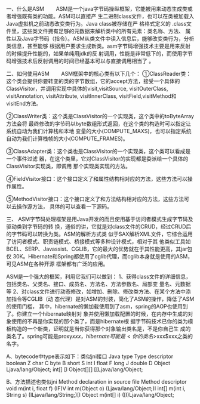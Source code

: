一、什么是ASM
　　ASM是一个java字节码操纵框架，它能被用来动态生成类或者增强既有类的功能。ASM可以直接产
生二进制class文件，也可以在类被加载入Java虚拟机之前动态改变类行为。Java class被存储在严
格格式定义的 .class文件里，这些类文件拥有足够的元数据来解析类中的所有元素：类名称、方法、
属性以及Java字节码（指令）。ASM从类文件中读入信息后，能够改变类行为，分析类信息，甚至能够
根据用户要求生成新类。asm字节码增强技术主要是用来反射的时候提升性能的，如果单纯用jdk的反
射调用，性能是非常低下的，而使用字节码增强技术后反射调用的时间已经基本可以与直接调用相当了
。

二、如何使用ASM
　　ASM框架中的核心类有以下几个：
   ①ClassReader类：这个类会提供你要转变的类的字节数组，它的accept方法，接受一个具体的
ClassVisitor，并调用实现中具体的visit,visitSource, visitOuterClass, visitAnnotation, 
visitAttribute, visitInnerClass, visitField,visitMethod和 visitEnd方法。

   ②ClassWriter类：这个类是ClassVisitor的一个实现类，这个类中的toByteArray方法会将
最终修改的字节码以byte数组形式返回，在这个类的构造时可以指定让系统自动为我们计算栈和本地
变量的大小(COMPUTE_MAXS)，也可以指定系统自动为我们计算栈帧的大小(COMPUTE_FRAMES)。

   ③ClassAdapter类：这个类也是ClassVisitor的一个实现类，这个类可以看成是一个事件过滤
器，在这个类里，它对ClassVisitor的实现都是委派给一个具体的ClassVisitor实现类，即调用
那个实现类实现的方法。

   ④FieldVisitor接口：这个接口定义了和属性结构相对应的方法，这些方法可以操作属性。
   
   ⑤MethodVisitor接口：这个接口定义了和方法结构相对应的方法，这些方法可以去操作源方法，
具体的可以查看一下源码。



三、 ASM字节码处理框架是用Java开发的而且使用基于访问者模式生成字节码及驱动类到字节码的转
换，通俗的讲，它就是对class文件的CRUD，经过CRUD后的字节码可以转换为类。ASM的解析方式类
似于SAX解析XML文件，它综合运用了访问者模式、职责链模式、桥接模式等多种设计模式，相对于其
他类似工具如BCEL、SERP、Javassist、CGLIB，它的最大的优势就在于其性能更高，其jar包仅
30K。Hibernate和Spring都使用了cglib代理，而cglib本身就是使用的ASM，可见ASM在各种开源
框架都有广泛的应用。

ASM是一个强大的框架，利用它我们可以做到：
   1、获得class文件的详细信息，包括类名、父类名、接口、成员名、方法名、方法参数名、局部变
量名、元数据等
   2、对class文件进行动态修改，如增加、删除、修改类方法、在某个方法中添加指令等CGLIB（动
态代理）是对ASM的封装，简化了ASM的操作，降低了ASM的使用门槛，
  其中，hibernate的懒加载使用到了asm，spring的AOP也使用到了。你建立一个hibernate映射对
象并使用懒加载配置的时候，在内存中生成的对象使用的不再是你实现的那个类了，而是hibernate根
据字节码技术已你的类为模板构造的一个新类，证明就是当你获得那个对象输出类名是，不是你自己生
成的类名了。spring可能是proxy$xxx，hibernate可能是<你的类名>$xxx$xxx之类的名字。

A、bytecode中type表示如下：类似jni接口
Java type      Type descriptor
boolean        Z
char           C
byte           B
short          S
int            I
float          F
long           J
double         D
Object         Ljava/lang/Object;
int[]          [I
Object[][]     [[Ljava/lang/Object;


B、方法描述也类似jni
Method declaration in source ﬁle Method descriptor
void m(int i, float f)     (IF)V
int m(Object o)            (Ljava/lang/Object;)I
int[] m(int i, String s)   (ILjava/lang/String;)[I
Object m(int[] i)          ([I)Ljava/lang/Object;


